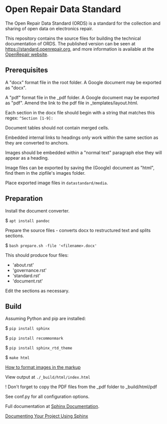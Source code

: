 # Open Repair Data Standard

The Open Repair Data Standard (ORDS) is a standard for the collection and sharing of open data on electronics repair.  

This repository contains the source files for building the technical documentation of ORDS.  The published version can be seen at https://standard.openrepair.org, and more information is available at the [OpenRepair website](https://openrepair.org/open-data/open-standard/).


## Prerequisites

A "docx" format file in the root folder. A Google document may be exported as "docx".

A "pdf" format file in the _pdf folder. A Google document may be exported as "pdf". 
Amend the link to the pdf file in _templates/layout.html.

Each section in the docx file should begin with a string that matches this regex: `^Section [1-9]: ` 

Document tables should not contain merged cells.

Embedded internal links to headings only work within the same section as they are converted to anchors.

Images should be embedded within a "normal text" paragraph else they will appear as a heading.

Image files can be exported by saving the (Google) document as "html", find them in the zipfile's images folder.

Place exported image files in `datastandard/media`. 

## Preparation

Install the document converter.

$ `apt install pandoc`

Prepare the source files - converts docx to restructured text and splits sections.

$ `bash prepare.sh -file '<filename>.docx'`

This should produce four files:

* 'about.rst'
* 'governance.rst'
* 'standard.rst'
* 'document.rst'

Edit the sections as necessary.

## Build

Assuming Python and pip are installed:

$ `pip install sphinx`

$ `pip install recommonmark`

$ `pip install sphinx_rtd_theme`

$ `make html`

[How to format images in the markup](https://www.sphinx-doc.org/en/master/usage/restructuredtext/basics.html#images)

View output at `./_build/html/index.html`

! Don't forget to copy the PDF files from the _pdf folder to _build/html/pdf

See conf.py for all configuration options.

Full documentation at [Sphinx Documentation](https://www.sphinx-doc.org/en/master/).

[Documenting Your Project Using Sphinx](https://pythonhosted.org/an_example_pypi_project/sphinx.html)

